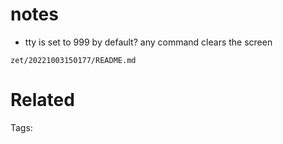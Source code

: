 # notes
  - tty is set to 999 by default? any command clears the screen

` zet/20221003150177/README.md `

# Related


Tags:

    
